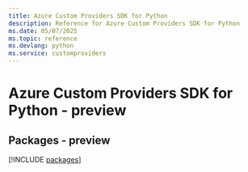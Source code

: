 ```yaml
---
title: Azure Custom Providers SDK for Python
description: Reference for Azure Custom Providers SDK for Python
ms.date: 05/07/2025
ms.topic: reference
ms.devlang: python
ms.service: customproviders
---
```

# Azure Custom Providers SDK for Python - preview
## Packages - preview
[!INCLUDE [packages](custom-providers-index.md)]